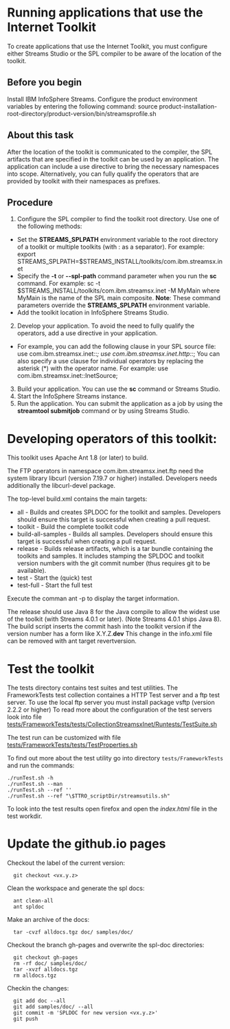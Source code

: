 # Running applications that use the Internet Toolkit

To create applications that use the Internet Toolkit, you must configure either Streams Studio
or the SPL compiler to be aware of the location of the toolkit.

## Before you begin

Install IBM InfoSphere Streams. Configure the product environment variables by entering the following command:
    source product-installation-root-directory/product-version/bin/streamsprofile.sh

## About this task

After the location of the toolkit is communicated to the compiler, the SPL artifacts that are specified
in the toolkit can be used by an application. The application can include a use directive to bring the necessary namespaces into scope.
Alternatively, you can fully qualify the operators that are provided by toolkit with their namespaces as prefixes.

## Procedure

1. Configure the SPL compiler to find the toolkit root directory. Use one of the following methods:
  * Set the **STREAMS_SPLPATH** environment variable to the root directory of a toolkit
    or multiple toolkits (with : as a separator).  For example:
      export STREAMS_SPLPATH=$STREAMS_INSTALL/toolkits/com.ibm.streamsx.inet
  * Specify the **-t** or **--spl-path** command parameter when you run the **sc** command. For example:
      sc -t $STREAMS_INSTALL/toolkits/com.ibm.streamsx.inet -M MyMain
    where MyMain is the name of the SPL main composite.
    **Note**: These command parameters override the **STREAMS_SPLPATH** environment variable.
  * Add the toolkit location in InfoSphere Streams Studio.
2. Develop your application. To avoid the need to fully qualify the operators, add a use directive in your application.
  * For example, you can add the following clause in your SPL source file:
      use com.ibm.streamsx.inet::*;
      use com.ibm.streamsx.inet.http::*;
    You can also specify a use clause for individual operators by replacing the asterisk (\*) with the operator name. For example:
      use com.ibm.streamsx.inet::InetSource;
3. Build your application.  You can use the **sc** command or Streams Studio.  
4. Start the InfoSphere Streams instance.
5. Run the application. You can submit the application as a job by using the **streamtool submitjob** command or by using Streams Studio.



# Developing operators of this toolkit:

This toolkit uses Apache Ant 1.8 (or later) to build.

The FTP operators in namespace com.ibm.streamsx.inet.ftp need the system library libcurl (version 7.19.7 or higher) installed. Developers needs additionally the libcurl-devel package.

The top-level build.xml contains the main targets:

* all - Builds and creates SPLDOC for the toolkit and samples. Developers should ensure this target is successful when creating a pull request.
* toolkit - Build the complete toolkit code
* build-all-samples - Builds all samples. Developers should ensure this target is successful when creating a pull request.
* release - Builds release artifacts, which is a tar bundle containing the toolkits and samples. It includes stamping the SPLDOC and toolkit version numbers with the git commit number (thus requires git to be available).
* test - Start the (quick) test
* test-full - Start the full test

Execute the comman ant -p to display the target information.

The release should use Java 8 for the Java compile to allow the widest use of the toolkit (with Streams 4.0.1 or later). (Note Streams 4.0.1 ships Java 8).
The build script inserts the commit hash into the toolkit version if the version number has a form like X.Y.Z.__dev__
This change in the info.xml file can be removed with ant target revertversion.

# Test the toolkit
The tests directory contains test suites and test utilities. The FrameworkTests test collection containes a HTTP Test server and a ftp test server.
To use the local ftp server you must install package vsftp (version 2.2.2 or higher)
To read more about the configuration of the test servers look into file
[tests/FrameworkTests/tests/CollectionStreamsxInet/Runtests/TestSuite.sh](tests/FrameworkTests/tests/CollectionStreamsxInet/Runtests/TestSuite.sh)

The test run can be customized with file
[tests/FrameworkTests/tests/TestProperties.sh](tests/FrameworkTests/tests/TestProperties.sh)

To find out more about the test utility go into directory
`tests/FrameworkTests`
and run the commands:
```
./runTest.sh -h
./runTest.sh --man
./runTest.sh --ref ''
./runTest.sh --ref "\$TTRO_scriptDir/streamsutils.sh"
```

To look into the test results open firefox and open the *index.html* file in the test workdir.

# Update the github.io pages

Checkout the label of the current version:
```
  git checkout <vx.y.z>
```

Clean the workspace and generate the spl docs:
```
  ant clean-all
  ant spldoc
```

Make an archive of the docs:
```
  tar -cvzf alldocs.tgz doc/ samples/doc/
```

Checkout the branch gh-pages and overwrite the spl-doc directories:
```
  git checkout gh-pages
  rm -rf doc/ samples/doc/
  tar -xvzf alldocs.tgz
  rm alldocs.tgz
```

Checkin the changes:
```
  git add doc --all
  git add samples/doc/ --all
  git commit -m 'SPLDOC for new version <vx.y.z>'
  git push
```
